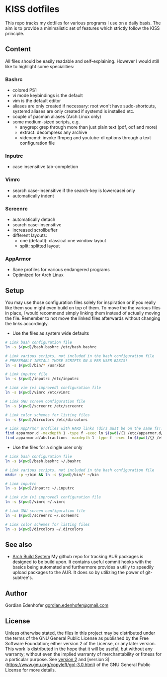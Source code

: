 # KISS dotfiles
This repo tracks my dotfiles for various programs I use on a daily basis. The aim is to provide a minimalistic set of features which strictly follow the KISS principle.

## Content
All files should be easily readable and self-explaining. However I would still like to highlight some specialities:

### Bashrc
* colored PS1
* vi mode keybindings is the default
* vim is the default editor
* aliases are only created if necessary: root won't have sudo-shortcuts, systemd aliases are only created if systemd is installed etc.
* couple of pacman aliases (Arch Linux only)
* some medium-sized scripts, e.g.
	* anygrep: grep through more than just plain text (pdf, odf and more)
	* extract: decompress any archive
	* videocmd: invoke ffmpeg and youtube-dl options through a text configuration file

### Inputrc
* case insensitive tab-completion

### Vimrc
* search case-insensitive if the search-key is lowercasei only
* automatically indent

### Screenrc
* automatically detach
* search case-insensitive
* increased scrollbuffer
* different layouts:
	* one (defautl): classical one window layout
	* split: splitted layout

### AppArmor
* Sane profiles for various endangered programs
* Optimized for Arch Linux

## Setup
You may use those configuration files solely for inspiration or if you really like them you might even build on top of them. To move the the various files in place, I would recommend simply linking them instead of actually moving the file. Remember to not move the linked files afterwards without changing the links accordingly.

* Use the files as system wide defaults
```bash
# Link bash configuration file
ln -s $(pwd)/bash.bashrc /etc/bash.bashrc

# Link various scripts, not included in the bash configuration file
# PREFERABLY INSTALL THOSE SCRIPTS ON A PER USER BASIS!
ln -s $(pwd)/bin/* /usr/bin

# Link inputrc file
ln -s $(pwd)/inputrc /etc/inputrc

# Link vim (vi improved) configuration file
ln -s $(pwd)/vimrc /etc/vimrc

# Link GNU screen configuration file
ln -s $(pwd)/screenrc /etc/screenrc

# Link color schemes for listing files
ln -s $(pwd)/dircolors /etc/dircolors

# Link AppArmor profiles with HARD links (dirs must be on the same fs!!!)
find apparmor.d -maxdepth 1 -type f -exec ln $(pwd)/{} /etc/apparmor.d/ \;
find apparmor.d/abstractions -maxdepth 1 -type f -exec ln $(pwd)/{} /etc/apparmor.d/abstractions/ \;
```

* Use the files for a single user only
```bash
# Link bash configuration file
ln -s $(pwd)/bash.bashrc ~/.bashrc

# Link various scripts, not included in the bash configuration file
mkdir -p ~/bin && ln -s $(pwd)/bin/* ~/bin

# Link inputrc
ln -s $(pwd)/inputrc ~/.inputrc

# Link vim (vi improved) configuration file
ln -s $(pwd)/vimrc ~/.vimrc

# Link GNU screen configuration file
ln -s $(pwd)/screenrc ~/.screenrc

# Link color schemes for listing files
ln -s $(pwd)/dircolors ~/.dircolors
```

## See also

* [Arch Build System](https://github.com/Edenhofer/abs) My github repo for tracking AUR packages is designed to be build upon. It contains useful commit hooks with the basics being automated and furthermore provides a utiliy to speedily upload packages to the AUR. It does so by utilizing the power of git-subtree's.

## Author

Gordian Edenhofer <gordian.edenhofer@gmail.com>

## License

Unless otherwise stated, the files in this project may be distributed under the terms of the GNU General Public License as published by the Free Software Foundation; either version 2 of the License, or any later version. This work is distributed in the hope that it will be useful, but without any warranty; without even the implied warranty of merchantability or fitness for a particular purpose. See [version 2](https://www.gnu.org/licenses/old-licenses/gpl-2.0.html) and [version 3] (https://www.gnu.org/copyleft/gpl-3.0.html) of the GNU General Public License for more details.
